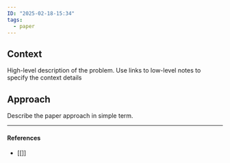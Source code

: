 ```yaml
---
ID: "2025-02-18-15:34"
tags:
  - paper
---
```

## Context

High-level description of the problem. Use links to low-level notes to specify the context details

## Approach

Describe the paper approach in simple term.


---
#### References
- [[]]